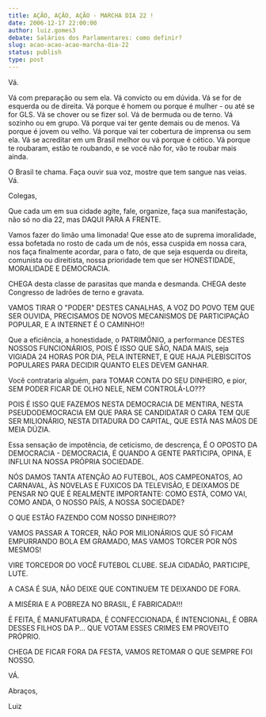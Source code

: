 ```yaml
---
title: AÇÃO, AÇÃO, AÇÃO - MARCHA DIA 22 !
date: 2006-12-17 22:00:00
author: luiz.gomes3
debate: Salários dos Parlamentares: como definir?
slug: acao-acao-acao-marcha-dia-22
status: publish 
type: post
---
```


Vá.  

Vá com preparação ou sem ela. Vá convicto ou em dúvida. Vá se for de esquerda ou de direita. Vá porque é homem ou porque é mulher - ou até se for GLS. Vá se chover ou se fizer sol. Vá de bermuda ou de terno. Vá sozinho ou em grupo. Vá porque vai ter gente demais ou de menos. Vá porque é jovem ou velho. Vá porque vai ter cobertura de imprensa ou sem ela. Vá se acreditar em um Brasil melhor ou vá porque é cético. Vá porque te roubaram, estão te roubando, e se você não for, vão te roubar mais ainda.  

O Brasil te chama. Faça ouvir sua voz, mostre que tem sangue nas veias. Vá.  

Colegas,  

Que cada um em sua cidade agite, fale, organize, faça sua manifestação, não só no dia 22, mas DAQUI PARA A FRENTE.  

Vamos fazer do limão uma limonada! Que esse ato de suprema imoralidade, essa bofetada no rosto de cada um de nós, essa cuspida em nossa cara, nos faça finalmente acordar, para o fato, de que seja esquerda ou direita, comunista ou direitista, nossa prioridade tem que ser HONESTIDADE, MORALIDADE E DEMOCRACIA.  

CHEGA desta classe de parasitas que manda e desmanda. CHEGA deste Congresso de ladrões de terno e gravata.  

VAMOS TIRAR O "PODER" DESTES CANALHAS, A VOZ DO POVO TEM QUE SER OUVIDA, PRECISAMOS DE NOVOS MECANISMOS DE PARTICIPAÇÃO POPULAR, E A INTERNET É O CAMINHO!!  

Que a eficiência, a honestidade, o PATRIMÔNIO, a performance DESTES NOSSOS FUNCIONÁRIOS, POIS É ISSO QUE SÃO, NADA MAIS, seja VIGIADA 24 HORAS POR DIA, PELA INTERNET, E QUE HAJA PLEBISCITOS POPULARES PARA DECIDIR QUANTO ELES DEVEM GANHAR.  

Você contrataria alguém, para TOMAR CONTA DO SEU DINHEIRO, e pior, SEM PODER FICAR DE OLHO NELE, NEM CONTROLÁ-LO???  

POIS É ISSO QUE FAZEMOS NESTA DEMOCRACIA DE MENTIRA, NESTA PSEUDODEMOCRACIA EM QUE PARA SE CANDIDATAR O CARA TEM QUE SER MILIONÁRIO, NESTA DITADURA DO CAPITAL, QUE ESTÁ NAS MÃOS DE MEIA DÚZIA.  

Essa sensação de impotência, de ceticismo, de descrença, É O OPOSTO DA DEMOCRACIA - DEMOCRACIA, É QUANDO A GENTE PARTICIPA, OPINA, E INFLUI NA NOSSA PRÓPRIA SOCIEDADE.  

NÓS DAMOS TANTA ATENÇÃO AO FUTEBOL, AOS CAMPEONATOS, AO CARNAVAL, ÀS NOVELAS E FUXICOS DA TELEVISÃO, E DEIXAMOS DE PENSAR NO QUE É REALMENTE IMPORTANTE: COMO ESTÁ, COMO VAI, COMO ANDA, O NOSSO PAÍS, A NOSSA SOCIEDADE?  

O QUE ESTÃO FAZENDO COM NOSSO DINHEIRO??  

VAMOS PASSAR A TORCER, NÃO POR MILIONÁRIOS QUE SÓ FICAM EMPURRANDO BOLA EM GRAMADO, MAS VAMOS TORCER POR NÓS MESMOS!  

VIRE TORCEDOR DO VOCÊ FUTEBOL CLUBE. SEJA CIDADÃO, PARTICIPE, LUTE.  

A CASA É SUA, NÃO DEIXE QUE CONTINUEM TE DEIXANDO DE FORA.  

A MISÉRIA E A POBREZA NO BRASIL, É FABRICADA!!!  

É FEITA, É MANUFATURADA, É CONFECCIONADA, É INTENCIONAL, É OBRA DESSES FILHOS DA P... QUE VOTAM ESSES CRIMES EM PROVEITO PRÓPRIO.  

CHEGA DE FICAR FORA DA FESTA, VAMOS RETOMAR O QUE SEMPRE FOI NOSSO.  

VÁ.  

Abraços,  

Luiz
